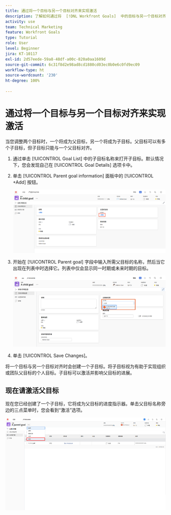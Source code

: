 ```yaml
---
title: 通过将一个目标与另一个目标对齐来实现激活
description: 了解如何通过将  [!DNL Workfront Goals]  中的目标与另一个目标对齐来激活该目标。
activity: use
team: Technical Marketing
feature: Workfront Goals
type: Tutorial
role: User
level: Beginner
jira: KT-10117
exl-id: 2d57eede-59a8-48df-a00c-820a0aa1609d
source-git-commit: 6c31f8d2e98ad8cd1880cd03ec0b0e6c0fd9ec09
workflow-type: ht
source-wordcount: '230'
ht-degree: 100%

---
```


# 通过将一个目标与另一个目标对齐来实现激活

当您调整两个目标时，一个将成为父目标，另一个将成为子目标。父目标可以有多个子目标，但子目标只能与一个父目标对齐。

1. 通过单击 [!UICONTROL Goal List] 中的子目标名称来打开子目标。默认情况下，您会发现自己在 [!UICONTROL Goal Details] 选项卡中。
1. 单击 [!UICONTROL Parent goal information] 面板中的 [!UICONTROL +Add] 按钮。

   ![[!UICONTROL Goal Details] 选项卡的屏幕快照](assets/06-workfront-goals-align-goals.png)

1. 开始在 [!UICONTROL Parent goal] 字段中输入所需父目标的名称，然后当它出现在列表中时选择它。列表中仅会显示同一时期或未来时期的目标。

   ![[!UICONTROL Goal Details] 面板的屏幕快照，其中显示了 [!UICONTROL Parent goal information] 面板](assets/07-workfront-goals-align-to.png)

1. 单击 [!UICONTROL Save Changes]。

将一个目标与另一个目标对齐时会创建一个子目标。将子目标视为有助于实现组织或团队父目标的个人目标。子目标可以激活并影响父目标的进展。

## 现在请激活父目标

现在您已经创建了一个子目标，它将成为父目标的进度指示器。单击父目标名称旁边的三点菜单时，您会看到“激活”选项。

![显示如何激活父目标的屏幕快照。](assets/activate-the-parent-goal.png)

